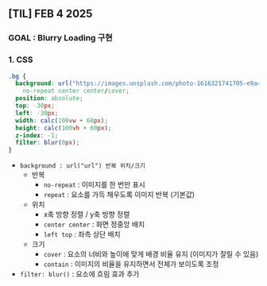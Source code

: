 ## [TIL] FEB 4 2025

### GOAL : Blurry Loading 구현

### 1. CSS 

```css
.bg {
  background: url("https://images.unsplash.com/photo-1616321741705-e9a4073af35c?q=80&w=792&auto=format&fit=crop&ixlib=rb-4.0.3&ixid=M3wxMjA3fDB8MHxwaG90by1wYWdlfHx8fGVufDB8fHx8fA%3D%3D")
    no-repeat center center/cover;
  position: absolute;
  top: -30px;
  left: -30px;
  width: calc(100vw + 60px);
  height: calc(100vh + 60px);
  z-index: -1;
  filter: blur(0px);
}
```
- `background : url("url") 반복 위치/크기`
    - 반복 
        - `no-repeat` : 이미지를 한 번만 표시
        - `repeat` : 요소를 가득 채우도록 이미지 반복 (기본값)
    - 위치 
        - x축 방향 정렬 / y축 방향 정렬
        - `center center` : 화면 정중앙 배치
        - `left top` : 좌측 상단 배치
    - 크기
        - `cover` : 요소의 너비와 높이에 맞게 배경 비율 유지 (이미지가 잘릴 수 있음)
        - `contain` : 이미지의 비율을 유지하면서 전체가 보이도록 조정
- `filter: blur()` : 요소에 흐림 효과 추가